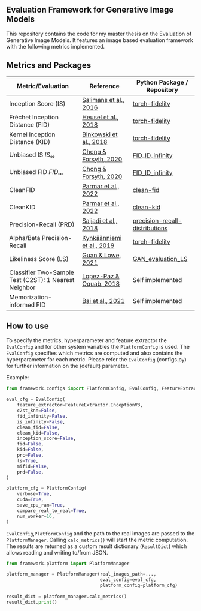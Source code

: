 ## Evaluation Framework for Generative Image Models
This repository contains the code for my master thesis on the Evaluation of Generative Image Models.
It features an image based evaluation framework with the following metrics implemented.

## Metrics and Packages
| Metric/Evaluation                                     | Reference                                                         | Python Package / Repository                                                                    |
|-------------------------------------------------------|-------------------------------------------------------------------|------------------------------------------------------------------------------------------------|
| Inception Score (IS)                                  | [Salimans et al., 2016](https://arxiv.org/pdf/1606.03498.pdf)     | [torch-fidelity](https://github.com/toshas/torch-fidelity)                                     |
| Fréchet Inception Distance (FID)                      | [Heusel et al., 2018](https://arxiv.org/pdf/1706.08500.pdf)       | [torch-fidelity](https://github.com/toshas/torch-fidelity)                                     |
| Kernel Inception Distance (KID)                       | [Binkowski et al., 2018](https://arxiv.org/pdf/1801.01401.pdf)    | [torch-fidelity](https://github.com/toshas/torch-fidelity)                                     |
| Unbiased IS $`IS_{\infty}`$                           | [Chong & Forsyth, 2020](https://arxiv.org/pdf/1911.07023.pdf)     | [FID_ID_infinity](https://github.com/mchong6/FID_IS_infinity)                                  |
| Unbiased FID $`FID_{\infty}`$                         | [Chong & Forsyth, 2020](https://arxiv.org/pdf/1911.07023.pdf)     | [FID_ID_infinity](https://github.com/mchong6/FID_IS_infinity)                                  |
| CleanFID                                              | [Parmar et al., 2022](https://arxiv.org/pdf/2104.11222.pdf)       | [clean-fid](https://github.com/GaParmar/clean-fid)                                             |
| CleanKID                                              | [Parmar et al., 2022](https://arxiv.org/pdf/2104.11222.pdf)       | [clean-kid](https://github.com/GaParmar/clean-fid)                                             |
| Precision-Recall (PRD)                                | [Sajjadi et al., 2018](https://arxiv.org/pdf/1806.00035.pdf)      | [precision-recall-distributions](https://github.com/msmsajjadi/precision-recall-distributions) |
| Alpha/Beta Precision-Recall                           | [Kynkäänniemi et al., 2019](https://arxiv.org/pdf/1904.06991.pdf) | [torch-fidelity](https://github.com/toshas/torch-fidelity)                                     |
| Likeliness Score (LS)                                 | [Guan & Lowe, 2021](https://arxiv.org/pdf/2002.12345.pdf)         | [GAN_evaluation_LS](https://github.com/ShuyueG/GAN_evaluation_LS)                              |
| Classifier Two-Sample Test (C2ST): 1 Nearest Neighbor | [Lopez-Paz & Oquab, 2018](https://arxiv.org/pdf/1610.06545.pdf)   | Self implemented                                                                               |
| Memorization-informed FID                             | [Bai et al., 2021](https://arxiv.org/pdf/2106.03062.pdf)                                              | Self implemented                                                                               |

## How to use
To specify the metrics, hyperparameter and feature extractor the `EvalConfig` and for other system variables the `PlatformConfig` is used. 
The `EvalConfig` specifies which metrics are computed and also contains the hyperparameter for each metric.
Please refer the `EvalConfig` (configs.py) for further information on the (default) parameter.

Example:
```python
from framework.configs import PlatformConfig, EvalConfig, FeatureExtractor

eval_cfg = EvalConfig(
    feature_extractor=FeatureExtractor.InceptionV3,
    c2st_knn=False,
    fid_infinity=False,
    is_infinity=False,
    clean_fid=False,
    clean_kid=False,
    inception_score=False,
    fid=False,
    kid=False,
    prc=False,
    ls=True,
    mifid=False,
    prd=False,
)

platform_cfg = PlatformConfig(
    verbose=True,
    cuda=True,
    save_cpu_ram=True,
    compare_real_to_real=True,
    num_worker=16,
)
```

`EvalConfig`,`PlatformConfig` and the path to the real images are passed to the `PlatformManager`.
Calling `calc_metrics()` will start the metric computation.
The results are returned as a custom result dictionary (`ResultDict`) which allows reading and writing to/from JSON.

```python
from framework.platform import PlatformManager

platform_manager = PlatformManager(real_images_path=...,
                                   eval_config=eval_cfg,
                                   platform_config=platform_cfg)
                                   
result_dict = platform_manager.calc_metrics()
result_dict.print()                                
```
